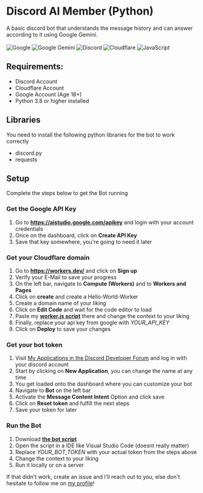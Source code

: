 # Discord AI Member (Python)
A basic discord bot that understands the message history and can answer according to it using Google Gemini.<br><br>
![Google](https://img.shields.io/badge/google-4285F4?style=for-the-badge&logo=google&logoColor=white)
![Google Gemini](https://img.shields.io/badge/google%20gemini-8E75B2?style=for-the-badge&logo=google%20gemini&logoColor=white)
![Discord](https://img.shields.io/badge/Discord-%235865F2.svg?style=for-the-badge&logo=discord&logoColor=white)
![Cloudflare](https://img.shields.io/badge/Cloudflare-F38020?style=for-the-badge&logo=Cloudflare&logoColor=white)
![JavaScript](https://img.shields.io/badge/javascript-%23323330.svg?style=for-the-badge&logo=javascript&logoColor=%23F7DF1E)<br>

## Requirements:
- Discord Account
- Cloudflare Account
- Google Account (Age 18+)
- Python 3.8 or higher installed

## Libraries
You need to install the following python libraries for the bot to work correctly
- discord.py
- requests

## Setup
Complete the steps below to get the Bot running
### Get the Google API Key
1. Go to **https://aistudio.google.com/apikey** and login with your account credentials
2. Once on the dashboard, click on **Create API Key**
3. Save that key somewhere, you're going to need it later

### Get your Cloudflare domain
1. Go to **https://workers.dev/** and click on **Sign up**
2. Verify your E-Mail to save your progress
3. On the left bar, navigate to **Compute (Workers)** and to **Workers and Pages**
4. Click on **create** and create a Hello-World-Worker
5. Create a domain name of your liking
6. Click on **Edit Code** and wait for the code editor to load
7. Paste my **[worker.js script](https://github.com/einfachniemmand/discord_ai_member/blob/main/src/worker.js)** there and change the context to your liking
8. Finally, replace your api key from google with *YOUR_API_KEY*
9. Click on **Deploy** to save your changes

### Get your bot token
1. Visit [My Applications in the Discord Developer Forum](https://discord.com/developers/applications) and log in with your discord account
2. Start by clicking on **New Application**, you can change the name at any time
3. You get loaded onto the dashboard where you can customize your bot
4. Navigate to **Bot** on the left bar
5. Activate the **Message Content Intent** Option and click save
6. Click on **Reset token** and fulfill the next steps
7. Save your token for later

### Run the Bot
1. Download **[the bot script](https://github.com/einfachniemmand/discord_ai_member/blob/main/src/bot.py)**
2. Open the script in a IDE like Visual Studio Code (doesnt really matter)
3. Replace *YOUR_BOT_TOKEN* with your actual token from the steps above
4. Change the context to your liking
5. Run it locally or on a server

If that didn't work, create an issue and I'll reach out to you, else don't hesitate to follow me on [my profile](https://github.com/einfachniemmand)!
